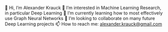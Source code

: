 
👋 Hi, I’m Alexander Krauck
👀 I’m interested in Machine Learning Research, in particular Deep Learning
🌱 I’m currently learning how to most effectively use Graph Neural Networks
💞️ I’m looking to collaborate on many future Deep Learning projects
📫 How to reach me: alexander.krauck@gmail.com
